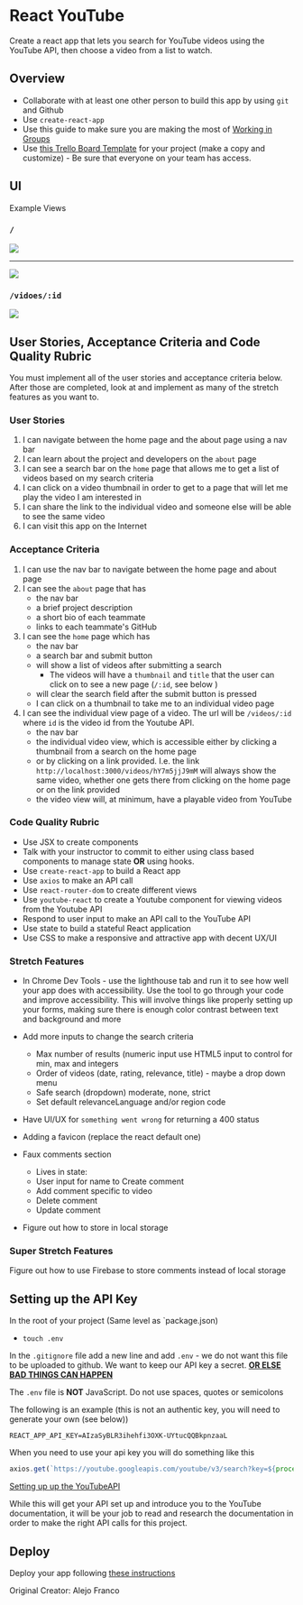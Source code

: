 # React YouTube 

Create a react app that lets you search for YouTube videos using the YouTube API, then choose a video from a list to watch.


## Overview

- Collaborate with at least one other person to build this app by using `git` and Github
- Use `create-react-app` 
- Use this guide to make sure you are making the most of [Working in Groups](./Working_In_Groups.md)
- Use [this Trello Board Template](https://trello.com/b/tTFpk77m/fsw-personal-site-project) for your project (make a copy and customize) - Be sure that everyone on your team has access. 

## UI

Example Views

### `/`

![](./assets/home-1.png)

<hr />

![](./assets/home-2.png)

### `/vidoes/:id`

![](./assets/video.png)


## User Stories, Acceptance Criteria and Code Quality Rubric

You must implement all of the user stories and acceptance criteria below. After those are completed, look at and implement as many of the stretch features as you want to.

### User Stories
1. I can navigate between the home page and the about page using a nav bar
1. I can learn about the project and developers on the `about` page
1. I can see a search bar on the `home` page that allows me to get a list of videos based on my search criteria
1. I can click on a video thumbnail in order to get to a page that will let me play the video I am interested in
1. I can share the link to the individual video and someone else will be able to see the same video
1. I can visit this app on the Internet

### Acceptance Criteria 

1. I can use the nav bar to navigate between the home page and about page
1. I can see the `about` page that has 
    - the nav bar
    - a brief project description
    - a short bio of each teammate
    - links to each teammate's GitHub
1. I can see the `home` page which has
    - the nav bar 
    - a search bar and submit button
    - will show a list of videos after submitting a search
        - The videos will have a `thumbnail` and `title` that the user can click on to see a new page (`/:id`, see below )
    - will clear the search field after the submit button is pressed
    - I can click on a thumbnail to take me to an individual video page
1. I can see the individual view page of a video. The url will be `/videos/:id` where `id` is the video id from the Youtube API. 
    - the nav bar
    - the individual video view, which is accessible either by clicking a thumbnail from a search on the home page
    - or by clicking on a link provided. I.e. the link `http://localhost:3000/videos/hY7m5jjJ9mM` will always show the same video, whether one gets there from clicking on the home page or on the link provided
    - the video view will, at minimum, have a playable video from YouTube

### Code Quality Rubric

- Use JSX to create components
- Talk with your instructor to commit to either using class based components to manage state **OR** using hooks. 
- Use `create-react-app` to build a React app
- Use `axios` to make an API call
- Use `react-router-dom` to create different views
- Use `youtube-react` to create a Youtube component for viewing videos from the Youtube API
- Respond to user input to make an API call to the YouTube API
- Use state to build a stateful React application
- Use CSS to make a responsive and attractive app with decent UX/UI


### Stretch Features
- In Chrome Dev Tools - use the lighthouse tab and run it to see how well your app does with accessibility. Use the tool to go through your code and improve accessibility. This will involve things like properly setting up your forms, making sure there is enough color contrast between text and background and more

- Add more inputs to change the search criteria
    - Max number of results (numeric input use HTML5 input to control for min, max and integers
    - Order of videos (date, rating, relevance, title) - maybe a drop down menu
    - Safe search (dropdown) moderate, none, strict
    - Set default relevanceLanguage and/or region code
- Have UI/UX for `something went wrong` for returning a 400 status 
- Adding a favicon (replace the react default one)
- Faux comments section 
    - Lives in state:
    - User input for name to Create comment
    - Add comment specific to video
    - Delete comment
    - Update comment
- Figure out how to store in local storage  


### Super Stretch Features

Figure out how to use Firebase to store comments instead of local storage


## Setting up the API Key

In the root of your project (Same level as `package.json)

- `touch .env`

In the `.gitignore` file add a new line and add `.env` - we do not want this file to be uploaded to github. We want to keep our API key a secret. **[OR ELSE BAD THINGS CAN HAPPEN](https://www.theregister.com/2015/01/06/dev_blunder_shows_github_crawling_with_keyslurping_bots/)**

The `.env` file is **NOT** JavaScript. Do not use spaces, quotes or semicolons

The following is an example (this is not an authentic key, you will need to generate your own (see below))

```
REACT_APP_API_KEY=AIzaSyBLR3ihehfi3OXK-UYtucQQBkpnzaaL
```


When you need to use your api key you will do something like this

```js
axios.get(`https://youtube.googleapis.com/youtube/v3/search?key=${process.env.REACT_APP_API_KEY }`)
```



[Setting up up the YouTubeAPI](./Youtube_API_Key.md)

While this will get your API set up and introduce you to the YouTube documentation, it will be your job to read and research the documentation in order to make the right API calls for this project. 

## Deploy

Deploy your app following [these instructions](./Deploying_a_React_App_Frontend_to_Netlify.md)


Original Creator: Alejo Franco
